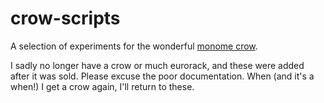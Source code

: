 # crow-scripts

A selection of experiments for the wonderful [monome crow](https://monome.org/docs/crow/).

I sadly no longer have a crow or much eurorack, and these were added after it was sold. Please excuse the poor documentation. When (and it's a when!) I get a crow again, I'll return to these.
